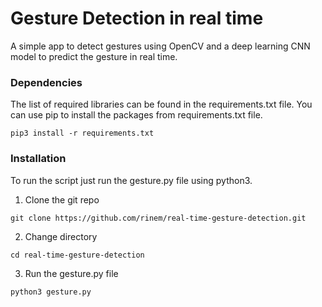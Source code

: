 # Gesture Detection in real time 
A simple app to detect gestures using OpenCV and a deep learning CNN model to predict the gesture in real time.

### Dependencies
The list of required libraries can be found in the requirements.txt file. 
You can use pip to install the packages from requirements.txt file. 
```
pip3 install -r requirements.txt
```

### Installation
To run the script just run the gesture.py file using python3.
1. Clone the git repo
```
git clone https://github.com/rinem/real-time-gesture-detection.git
```
2. Change directory 
```
cd real-time-gesture-detection
```

3. Run the gesture.py file
```
python3 gesture.py
```




